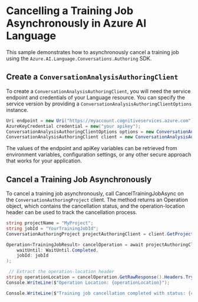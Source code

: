 # Cancelling a Training Job Asynchronously in Azure AI Language

This sample demonstrates how to asynchronously cancel a training job using the `Azure.AI.Language.Conversations.Authoring` SDK.

## Create a `ConversationAnalysisAuthoringClient`

To create a `ConversationAnalysisAuthoringClient`, you will need the service endpoint and credentials of your Language resource. You can specify the service version by providing a `ConversationAnalysisAuthoringClientOptions` instance.

```C# Snippet:CreateAuthoringClientForSpecificApiVersion
Uri endpoint = new Uri("https://myaccount.cognitiveservices.azure.com");
AzureKeyCredential credential = new("your apikey");
ConversationAnalysisAuthoringClientOptions options = new ConversationAnalysisAuthoringClientOptions(ConversationAnalysisAuthoringClientOptions.ServiceVersion.V2024_11_15_Preview);
ConversationAnalysisAuthoringClient client = new ConversationAnalysisAuthoringClient(endpoint, credential, options);
```

The values of the endpoint and apiKey variables can be retrieved from environment variables, configuration settings, or any other secure approach that works for your application.

## Cancel a Training Job Asynchronously

To cancel a training job asynchronously, call CancelTrainingJobAsync on the `ConversationAuthoringProject` client. The method returns an Operation<TrainingJobResult> object, which contains the cancellation status, and the operation-location header can be used to track the cancellation process.

```C# Snippet:Sample7_ConversationsAuthoring_CancelTrainingJobAsync
string projectName = "MyProject";
string jobId = "YourTrainingJobId";
ConversationAuthoringProject projectAuthoringClient = client.GetProject(projectName);

Operation<TrainingJobResult> cancelOperation = await projectAuthoringClient.CancelTrainingJobAsync(
    waitUntil: WaitUntil.Completed,
    jobId: jobId
);

 // Extract the operation-location header
string operationLocation = cancelOperation.GetRawResponse().Headers.TryGetValue("operation-location", out var location) ? location : null;
Console.WriteLine($"Operation Location: {operationLocation}");

Console.WriteLine($"Training job cancellation completed with status: {cancelOperation.GetRawResponse().Status}");
```
